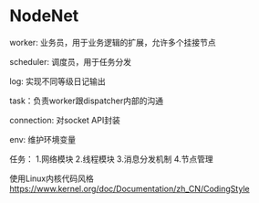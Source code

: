 NodeNet
=======
worker: 业务员，用于业务逻辑的扩展，允许多个挂接节点

scheduler: 调度员，用于任务分发

log: 实现不同等级日记输出

task：负责worker跟dispatcher内部的沟通

connection: 对socket API封装

env: 维护环境变量

任务：
1.网络模块
2.线程模块
3.消息分发机制
4.节点管理


使用Linux内核代码风格
https://www.kernel.org/doc/Documentation/zh_CN/CodingStyle
